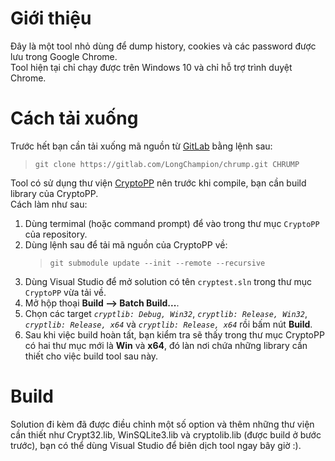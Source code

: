 # Giới thiệu
Đây là một tool nhỏ dùng để dump history, cookies và các password được lưu trong Google Chrome.  
Tool hiện tại chỉ chạy được trên Windows 10 và chỉ hỗ trợ trình duyệt Chrome.

# Cách tải xuống
Trước hết bạn cần tải xuống mã nguồn từ [GitLab](https://gitlab.com/) bằng lệnh sau:
> `git clone https://gitlab.com/LongChampion/chrump.git CHRUMP`

Tool có sử dụng thư viện [CryptoPP](https://github.com/weidai11/cryptopp) nên trước khi compile, bạn cần build library của CryptoPP.  
Cách làm như sau:  
1. Dùng termimal (hoặc command prompt) để vào trong thư mục `CryptoPP` của repository.
2. Dùng lệnh sau để tải mã nguồn của CryptoPP về:
    > `git submodule update --init --remote --recursive`
3. Dùng Visual Studio để mở solution có tên `cryptest.sln` trong thư mục `CryptoPP` vừa tải về.
4. Mở hộp thoại **Build --> Batch Build...**.
5. Chọn các target *`cryptlib: Debug, Win32`*, *`cryptlib: Release, Win32`*, *`cryptlib: Release, x64`* và *`cryptlib: Release, x64`* rồi bấm nút **Build**.
6. Sau khi việc build hoàn tất, bạn kiểm tra sẽ thấy trong thư mục CryptoPP có hai thư mục mới là **Win** và **x64**, đó làn nơi chứa những library cần thiết cho việc build tool sau này.

# Build
Solution đi kèm đã được điều chỉnh một số option và thêm những thư viện cần thiết như Crypt32.lib, WinSQLite3.lib và cryptolib.lib (được build ở bước trước), bạn có thể dùng Visual Studio để biên dịch tool ngay bây giờ :).
